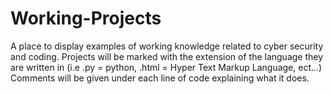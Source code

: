 # Working-Projects
A place to display examples of working knowledge related to cyber security and coding.
Projects will be marked with the extension of the language they are written in (i.e .py = python, .html = Hyper Text Markup Language, ect...)
Comments will be given under each line of code explaining what it does.
